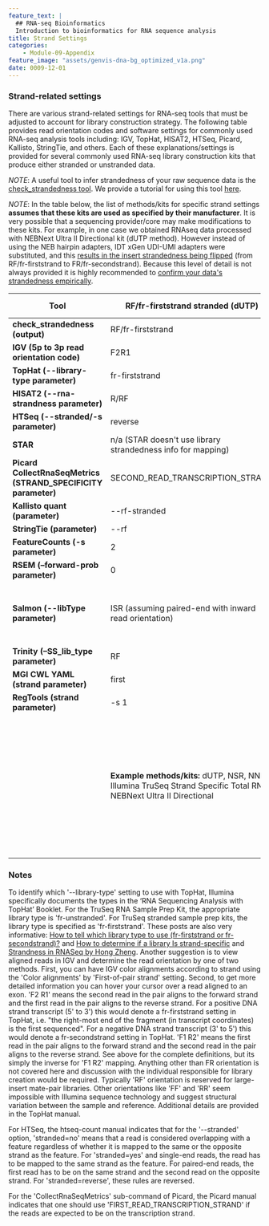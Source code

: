 ```yaml
---
feature_text: |
  ## RNA-seq Bioinformatics
  Introduction to bioinformatics for RNA sequence analysis
title: Strand Settings
categories:
    - Module-09-Appendix
feature_image: "assets/genvis-dna-bg_optimized_v1a.png"
date: 0009-12-01
---
```


### Strand-related settings

There are various strand-related settings for RNA-seq tools that must be adjusted to account for library construction strategy. The following table provides read orientation codes and software settings for commonly used RNA-seq analysis tools including: IGV, TopHat, HISAT2, HTSeq, Picard, Kallisto, StringTie, and others. Each of these explanations/settings is provided for several commonly used RNA-seq library construction kits that produce either stranded or unstranded data.

*NOTE*: A useful tool to infer strandedness of your raw sequence data is the [check_strandedness tool](https://github.com/betsig/how_are_we_stranded_here). We provide a tutorial for using this tool [here](/module-01-inputs/0001/05/01/RNAseq_Data/#determining-the-strandedness-of-rna-seq-data).

*NOTE*: In the table below, the list of methods/kits for specific strand settings **assumes that these kits are used as specified by their manufacturer**. It is very possible that a sequencing provider/core may make modifications to these kits. For example, in one case we obtained RNAseq data processed with NEBNext Ultra II Directional kit (dUTP method). However instead of using the NEB hairpin adapters, IDT xGen UDI-UMI adapters were substituted, and this [results in the insert strandedness being flipped](https://www.idtdna.com/pages/support/faqs/can-the-xgen-unique-dual-index-umi-adapters-be-used-for-rna-seq) (from RF/fr-firststrand to FR/fr-secondstrand). Because this level of detail is not always provided it is highly recommended to [confirm your data's strandedness empirically](https://github.com/betsig/how_are_we_stranded_here).  


| **Tool**                                                       | **RF/fr-firststrand stranded (dUTP)**                         | **FR/fr-secondstrand stranded (Ligation)**             | **Unstranded**                                        |
|----------------------------------------------------------------|---------------------------------------------------------------|--------------------------------------------------------|-------------------------------------------------------|
| **check_strandedness (output)**                                | RF/fr-firststrand                                             | FR/fr-secondstrand                                     | unstranded                                            |
| **IGV (5p to 3p read orientation code)**                       | F2R1                                                          | F1R2                                                   | F2R1 or F1R2                                          |
| **TopHat (--library-type parameter)**                          | fr-firststrand                                                | fr-secondstrand                                        | fr-unstranded                                         |
| **HISAT2 (--rna-strandness parameter)**                        | R/RF                                                          | F/FR                                                   | NONE                                                  |
| **HTSeq (--stranded/-s parameter)**                            | reverse                                                       | yes                                                    | no                                                    |
| **STAR**                                                       | n/a (STAR doesn't use library strandedness info for mapping)  | NONE                                                   | NONE                                                  |                                                       |
| **Picard CollectRnaSeqMetrics (STRAND_SPECIFICITY parameter)** | SECOND_READ_TRANSCRIPTION_STRAND                              | FIRST_READ_TRANSCRIPTION_STRAND                        | NONE                                                  |
| **Kallisto quant (parameter)**                                 | --rf-stranded                                                 | --fr-stranded                                          | NONE                                                  |
| **StringTie (parameter)**                                      | --rf                                                          | --fr                                                   | NONE                                                  |
| **FeatureCounts (-s parameter)**                               | 2                                                             | 1                                                      | 0                                                     |
| **RSEM (–forward-prob parameter)**                             | 0                                                             | 1                                                      | 0.5                                                   |
| **Salmon (--libType parameter)**                               | ISR (assuming paired-end with inward read orientation)        | ISF (assuming paired-end with inward read orientation) | IU (assuming paired-end with inward read orientation) |
| **Trinity (–SS_lib_type parameter)**                           | RF                                                            | FR                                                     | NONE                                                  |
| **MGI CWL YAML (strand parameter)**                            | first                                                         | second                                                 | NONE                                                  |
| **RegTools (strand parameter)**                                | -s 1                                                          | -s 2                                                   | -s 0                                                  |
|                                                                | **Example methods/kits:** dUTP, NSR, NNSR, Illumina TruSeq Strand Specific Total RNA, NEBNext Ultra II Directional | **Example methods/kits:** Ligation, Standard SOLiD, NuGEN Encore, 10X 5’ scRNA data    | **Example kits/data:** Standard Illumina, NuGEN OvationV2, SMARTer universal low input RNA kit (TaKara), GDC normalized TCGA data           |


### Notes
To identify which '--library-type' setting to use with TopHat, Illumina specifically documents the types in the ‘RNA Sequencing Analysis with TopHat’ Booklet. For the TruSeq RNA Sample Prep Kit, the appropriate library type is 'fr-unstranded'. For TruSeq stranded sample prep kits, the library type is specified as 'fr-firststrand'. These posts are also very informative: [How to tell which library type to use (fr-firststrand or fr-secondstrand)?](http://onetipperday.sterding.com/2012/07/how-to-tell-which-library-type-to-use.html) and [How to determine if a library Is strand-specific](https://www.biostars.org/p/56958/) and [Strandness in RNASeq by Hong Zheng](https://littlebitofdata.com/en/2017/08/strandness_in_rnaseq/). Another suggestion is to view aligned reads in IGV and determine the read orientation by one of two methods. First, you can have IGV color alignments according to strand using the 'Color alignments' by 'First-of-pair strand' setting. Second, to get more detailed information you can hover your cursor over a read aligned to an exon. 'F2 R1' means the second read in the pair aligns to the forward strand and the first read in the pair aligns to the reverse strand. For a positive DNA strand transcript (5' to 3') this would denote a fr-firststrand setting in TopHat, i.e. "the right-most end of the fragment (in transcript coordinates) is the first sequenced". For a negative DNA strand transcript (3' to 5') this would denote a fr-secondstrand setting in TopHat. 'F1 R2' means the first read in the pair aligns to the forward strand and the second read in the pair aligns to the reverse strand. See above for the complete definitions, but its simply the inverse for 'F1 R2' mapping. Anything other than FR orientation is not covered here and discussion with the individual responsible for library creation would be required. Typically 'RF' orientation is reserved for large-insert mate-pair libraries. Other orientations like 'FF' and 'RR' seem impossible with Illumina sequence technology and suggest structural variation between the sample and reference. Additional details are provided in the TopHat manual.

For HTSeq, the htseq-count manual indicates that for the '--stranded' option, 'stranded=no' means that a read is considered overlapping with a feature regardless of whether it is mapped to the same or the opposite strand as the feature. For 'stranded=yes' and single-end reads, the read has to be mapped to the same strand as the feature. For paired-end reads, the first read has to be on the same strand and the second read on the opposite strand. For 'stranded=reverse', these rules are reversed.

For the 'CollectRnaSeqMetrics' sub-command of Picard, the Picard manual indicates that one should use 'FIRST_READ_TRANSCRIPTION_STRAND' if the reads are expected to be on the transcription strand.

